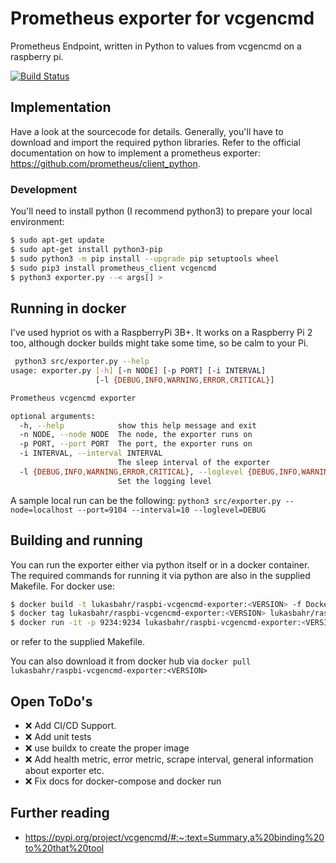 # Prometheus exporter for vcgencmd

Prometheus Endpoint, written in Python to values from vcgencmd on a raspberry pi.

[![Build Status](https://ci.devopoly.de/api/badges/lukibahr/raspbi-vcgencmd-exporter/status.svg)](https://ci.devopoly.de/lukibahr/raspbi-vcgencmd-exporter)

## Implementation

Have a look at the sourcecode for details. Generally, you'll have to download and import the required python libraries.
Refer to the official documentation on how to implement a prometheus exporter: https://github.com/prometheus/client_python.

### Development

You'll need to install python (I recommend python3) to prepare your local environment: 

```bash
$ sudo apt-get update
$ sudo apt-get install python3-pip
$ sudo python3 -m pip install --upgrade pip setuptools wheel
$ sudo pip3 install prometheus_client vcgencmd
$ python3 exporter.py --< args[] >
```

## Running in docker

I've used hypriot os with a RaspberryPi 3B+. It works on a Raspberry Pi 2 too, although docker builds might take some time, so be calm to your Pi.

```bash
 python3 src/exporter.py --help
usage: exporter.py [-h] [-n NODE] [-p PORT] [-i INTERVAL]
                   [-l {DEBUG,INFO,WARNING,ERROR,CRITICAL}]

Prometheus vcgencmd exporter

optional arguments:
  -h, --help            show this help message and exit
  -n NODE, --node NODE  The node, the exporter runs on
  -p PORT, --port PORT  The port, the exporter runs on
  -i INTERVAL, --interval INTERVAL
                        The sleep interval of the exporter
  -l {DEBUG,INFO,WARNING,ERROR,CRITICAL}, --loglevel {DEBUG,INFO,WARNING,ERROR,CRITICAL}
                        Set the logging level
```

A sample local run can be the following: `python3 src/exporter.py --node=localhost --port=9104 --interval=10 --loglevel=DEBUG`

## Building and running

You can run the exporter either via python itself or in a docker container. The required commands for running it via python are 
also in the supplied Makefile. For docker use:

```bash
$ docker build -t lukasbahr/raspbi-vcgencmd-exporter:<VERSION> -f Dockerfile .
$ docker tag lukasbahr/raspbi-vcgencmd-exporter:<VERSION> lukasbahr/raspbi-vcgencmd-exporter:<VERSION>
$ docker run -it -p 9234:9234 lukasbahr/raspbi-vcgencmd-exporter:<VERSION>
```

or refer to the supplied Makefile.

You can also download it from docker hub via `docker pull lukasbahr/raspbi-vcgencmd-exporter:<VERSION>`

## Open ToDo's

- :x: Add CI/CD Support.
- :x: Add unit tests
- :x: use buildx to create the proper image
- :x: Add health metric, error metric, scrape interval, general information about exporter etc.
- :x: Fix docs for docker-compose and docker run

## Further reading

- https://pypi.org/project/vcgencmd/#:~:text=Summary,a%20binding%20to%20that%20tool
